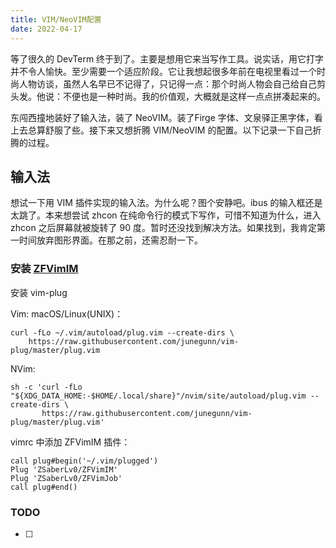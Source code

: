 ```yaml
---
title: VIM/NeoVIM配置
date: 2022-04-17
---
```

等了很久的 DevTerm 终于到了。主要是想用它来当写作工具。说实话，用它打字并不令人愉快。至少需要一个适应阶段。它让我想起很多年前在电视里看过一个时尚人物访谈，虽然人名早已不记得了，只记得一点：那个时尚人物会自己给自己剪头发。他说：不便也是一种时尚。我的价值观，大概就是这样一点点拼凑起来的。

东闯西撞地装好了输入法，装了 NeoVIM。装了Firge 字体、文泉驿正黑字体，看上去总算舒服了些。接下来又想折腾 VIM/NeoVIM 的配置。以下记录一下自己折腾的过程。

## 输入法
想试一下用 VIM 插件实现的输入法。为什么呢？图个安静吧。ibus 的输入框还是太跳了。本来想尝试 zhcon 在纯命令行的模式下写作，可惜不知道为什么，进入 zhcon 之后屏幕就被旋转了 90 度。暂时还没找到解决方法。如果找到，我肯定第一时间放弃图形界面。在那之前，还需忍耐一下。

### 安装 [ZFVimIM](https://github.com/ZSaberLv0/ZFVimIM)
安装 vim-plug

Vim: macOS/Linux(UNIX)：
```
curl -fLo ~/.vim/autoload/plug.vim --create-dirs \
    https://raw.githubusercontent.com/junegunn/vim-plug/master/plug.vim
```

NVim:
```
sh -c 'curl -fLo "${XDG_DATA_HOME:-$HOME/.local/share}"/nvim/site/autoload/plug.vim --create-dirs \
       https://raw.githubusercontent.com/junegunn/vim-plug/master/plug.vim'
```

vimrc 中添加 ZFVimIM 插件：

```
call plug#begin('~/.vim/plugged')
Plug 'ZSaberLv0/ZFVimIM'
Plug 'ZSaberLv0/ZFVimJob'
call plug#end()
```
### TODO
- [ ] 
